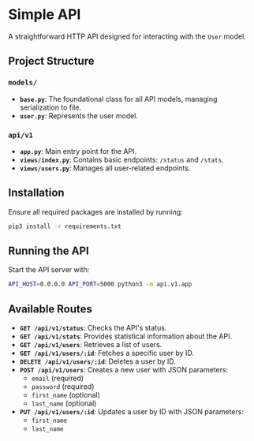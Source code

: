 # Simple API

A straightforward HTTP API designed for interacting with the `User` model.

## Project Structure

### `models/`

- **`base.py`**: The foundational class for all API models, managing serialization to file.
- **`user.py`**: Represents the user model.

### `api/v1`

- **`app.py`**: Main entry point for the API.
- **`views/index.py`**: Contains basic endpoints: `/status` and `/stats`.
- **`views/users.py`**: Manages all user-related endpoints.

## Installation

Ensure all required packages are installed by running:
```bash
pip3 install -r requirements.txt
```

## Running the API

Start the API server with:
```bash
API_HOST=0.0.0.0 API_PORT=5000 python3 -m api.v1.app
```

## Available Routes

- **`GET /api/v1/status`**: Checks the API's status.
- **`GET /api/v1/stats`**: Provides statistical information about the API.
- **`GET /api/v1/users`**: Retrieves a list of users.
- **`GET /api/v1/users/:id`**: Fetches a specific user by ID.
- **`DELETE /api/v1/users/:id`**: Deletes a user by ID.
- **`POST /api/v1/users`**: Creates a new user with JSON parameters:
  - `email` (required)
  - `password` (required)
  - `first_name` (optional)
  - `last_name` (optional)
- **`PUT /api/v1/users/:id`**: Updates a user by ID with JSON parameters:
  - `first_name`
  - `last_name`


